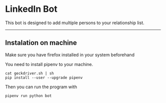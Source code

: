 # LinkedIn Bot

This bot is designed to add multiple persons to your relationship list.

---

## Instalation on machine

Make sure you have firefox installed in your system beforehand

You need to install pipenv to your machine.

```
cat geckdriver.sh | sh
pip install --user --upgrade pipenv
```

Then you can run the program with

```
pipenv run python bot
```
